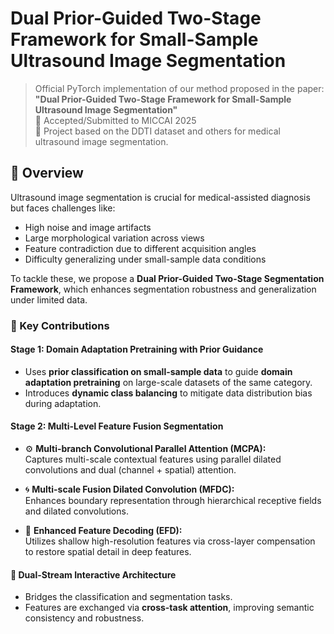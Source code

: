 # Dual Prior-Guided Two-Stage Framework for Small-Sample Ultrasound Image Segmentation

> Official PyTorch implementation of our method proposed in the paper:  
> **"Dual Prior-Guided Two-Stage Framework for Small-Sample Ultrasound Image Segmentation"**  
> 📌 Accepted/Submitted to MICCAI 2025  
> 📅 Project based on the DDTI dataset and others for medical ultrasound image segmentation.

## 🧠 Overview

Ultrasound image segmentation is crucial for medical-assisted diagnosis but faces challenges like:

- High noise and image artifacts  
- Large morphological variation across views  
- Feature contradiction due to different acquisition angles  
- Difficulty generalizing under small-sample data conditions

To tackle these, we propose a **Dual Prior-Guided Two-Stage Segmentation Framework**, which enhances segmentation robustness and generalization under limited data.  

### 🔧 Key Contributions

#### Stage 1: Domain Adaptation Pretraining with Prior Guidance

- Uses **prior classification on small-sample data** to guide **domain adaptation pretraining** on large-scale datasets of the same category.
- Introduces **dynamic class balancing** to mitigate data distribution bias during adaptation.

#### Stage 2: Multi-Level Feature Fusion Segmentation

- ⚙️ **Multi-branch Convolutional Parallel Attention (MCPA):**  
  Captures multi-scale contextual features using parallel dilated convolutions and dual (channel + spatial) attention.

- 🌀 **Multi-scale Fusion Dilated Convolution (MFDC):**  
  Enhances boundary representation through hierarchical receptive fields and dilated convolutions.

- 🧩 **Enhanced Feature Decoding (EFD):**  
  Utilizes shallow high-resolution features via cross-layer compensation to restore spatial detail in deep features.

#### 🔁 Dual-Stream Interactive Architecture

- Bridges the classification and segmentation tasks.
- Features are exchanged via **cross-task attention**, improving semantic consistency and robustness.

